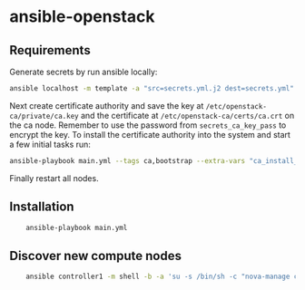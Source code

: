 # ansible-openstack

## Requirements

Generate secrets by run ansible locally:

```sh
ansible localhost -m template -a "src=secrets.yml.j2 dest=secrets.yml"
```

Next create certificate authority and save the key at `/etc/openstack-ca/private/ca.key` 
and the certificate at `/etc/openstack-ca/certs/ca.crt` on the ca node. Remember to use
the password from `secrets_ca_key_pass` to encrypt the key.
To install the certificate authority into the system and start a few initial tasks run:

```sh
ansible-playbook main.yml --tags ca,bootstrap --extra-vars "ca_install_trust=true bootstrap_system_upgrade=true"
```

Finally restart all nodes.

## Installation

```sh
    ansible-playbook main.yml
```

## Discover new compute nodes

```sh
    ansible controller1 -m shell -b -a 'su -s /bin/sh -c "nova-manage cell_v2 discover_hosts" nova'
```

